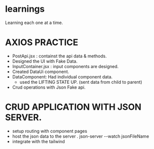 # learnings
Learning each one at a time. 


# AXIOS PRACTICE
- PostApi.jsx : containst the api data & methods. 
- Designed the UI with Fake Data. 
- InputContainer.jsx : input components are designed. 
- Created DataUi component. 
- DataComponent: Had individual component data.
    - used the LIFTING STATE UP. (sent data from child to parent)
- Crud operations with Json Fake api. 


# CRUD APPLICATION WITH JSON SERVER. 
- setup routing with component pages 
- host the json data to the server
        . json-server --watch jsonFileName 
- integrate with the tailwind 
